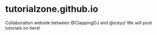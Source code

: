 # tutorialzone.github.io
Collaboration website between @ClappingDJ and @iceyy! We will post tutorials on here!
